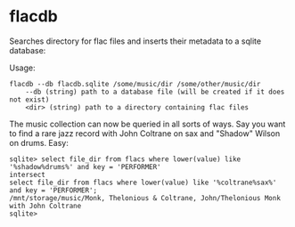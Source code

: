 # flacdb
Searches directory for flac files and inserts their metadata to a sqlite database:

Usage:
```
flacdb --db flacdb.sqlite /some/music/dir /some/other/music/dir
    --db (string) path to a database file (will be created if it does not exist)
    <dir> (string) path to a directory containing flac files
```

The music collection can now be queried in all sorts of ways. Say you want to find a rare jazz record with John Coltrane on sax and "Shadow" Wilson on drums. Easy:
```
sqlite> select file_dir from flacs where lower(value) like '%shadow%drums%' and key = 'PERFORMER'
intersect
select file_dir from flacs where lower(value) like '%coltrane%sax%' and key = 'PERFORMER';
/mnt/storage/music/Monk, Thelonious & Coltrane, John/Thelonious Monk with John Coltrane
sqlite>
```
